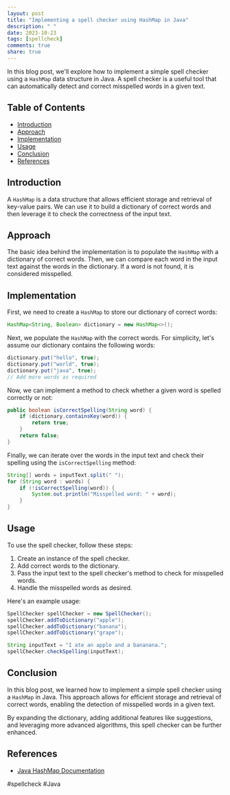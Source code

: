 ```yaml
---
layout: post
title: "Implementing a spell checker using HashMap in Java"
description: " "
date: 2023-10-23
tags: [spellcheck]
comments: true
share: true
---
```


In this blog post, we'll explore how to implement a simple spell checker using a `HashMap` data structure in Java. A spell checker is a useful tool that can automatically detect and correct misspelled words in a given text.

## Table of Contents
- [Introduction](#introduction)
- [Approach](#approach)
- [Implementation](#implementation)
- [Usage](#usage)
- [Conclusion](#conclusion)
- [References](#references)

## Introduction
A `HashMap` is a data structure that allows efficient storage and retrieval of key-value pairs. We can use it to build a dictionary of correct words and then leverage it to check the correctness of the input text.

## Approach
The basic idea behind the implementation is to populate the `HashMap` with a dictionary of correct words. Then, we can compare each word in the input text against the words in the dictionary. If a word is not found, it is considered misspelled.

## Implementation
First, we need to create a `HashMap` to store our dictionary of correct words:

```java
HashMap<String, Boolean> dictionary = new HashMap<>();
```

Next, we populate the `HashMap` with the correct words. For simplicity, let's assume our dictionary contains the following words:

```java
dictionary.put("hello", true);
dictionary.put("world", true);
dictionary.put("java", true);
// Add more words as required
```

Now, we can implement a method to check whether a given word is spelled correctly or not:

```java
public boolean isCorrectSpelling(String word) {
    if (dictionary.containsKey(word)) {
        return true;
    }
    return false;
}
```

Finally, we can iterate over the words in the input text and check their spelling using the `isCorrectSpelling` method:

```java
String[] words = inputText.split(" ");
for (String word : words) {
    if (!isCorrectSpelling(word)) {
        System.out.println("Misspelled word: " + word);
    }
}
```

## Usage
To use the spell checker, follow these steps:
1. Create an instance of the spell checker.
2. Add correct words to the dictionary.
3. Pass the input text to the spell checker's method to check for misspelled words.
4. Handle the misspelled words as desired.

Here's an example usage:

```java
SpellChecker spellChecker = new SpellChecker();
spellChecker.addToDictionary("apple");
spellChecker.addToDictionary("banana");
spellChecker.addToDictionary("grape");

String inputText = "I ate an apple and a bananana.";
spellChecker.checkSpelling(inputText);
```

## Conclusion
In this blog post, we learned how to implement a simple spell checker using a `HashMap` in Java. This approach allows for efficient storage and retrieval of correct words, enabling the detection of misspelled words in a given text.

By expanding the dictionary, adding additional features like suggestions, and leveraging more advanced algorithms, this spell checker can be further enhanced.

## References
- [Java HashMap Documentation](https://docs.oracle.com/en/java/javase/11/docs/api/java.base/java/util/HashMap.html)

#spellcheck #Java